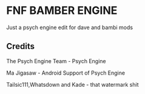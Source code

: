 # FNF BAMBER ENGINE
Just a psych engine edit for dave and bambi mods
## Credits
The Psych Engine Team - Psych Engine

Ma Jigasaw - Android Support of Psych Engine

Tailsic111,Whatsdown and Kade - that watermark shit
